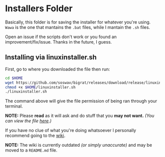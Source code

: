 # Installers Folder

Basically, this folder is for saving the installer for whatever you're using. `Wawa` is the one that mantains the `.bat` files, while I mantain the `.sh` files.

Open an issue if the scripts don't work or you found an improvement/fix/issue. Thanks in the future, I guess.

## Installing via linuxinstaller.sh

First, go to where you downloaded the file then run:

```bash
cd $HOME
wget https://github.com/soswav/bigrat/releases/download/release/linuxinstaller.sh
chmod +x $HOME/linuxinstaller.sh
./linuxinstaller.sh
```

The command above will give the file permission of being ran through your terminal.

**NOTE:** Please **read** as it will ask and do stuff that you **may not want.** *(You can view the file [here](https://github.com/soswav/bigrat/blob/main/installers/linuxinstaller.sh).)*

If you have no clue of what you're doing whatsoever I personally recommend going to the [wiki](https://github.com/soswav/bigrat/wiki).

**NOTE:** The wiki is currently outdated *(or simply unaccurate)* and may be moved to a `README.md` file.
